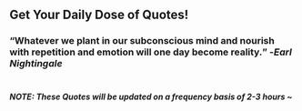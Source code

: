 ## Get Your Daily Dose of Quotes!
### <q>Whatever we plant in our subconscious mind and nourish with repetition and emotion will one day become reality.</q> -<em>Earl Nightingale</em> <br><br>
##### NOTE: These Quotes will be updated on a frequency basis of 2-3 hours ~
